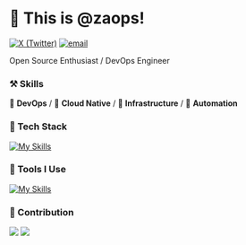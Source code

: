 # 👋 This is @zaops!

[![X (Twitter)](https://img.shields.io/badge/-Theo_Zhang-black?labelColor=black&logo=x&logoColor=white&style=flat-square)](https://x.com/theoz404)
[![email](https://img.shields.io/badge/-zhangzhiaowork@gmail.com-black?labelColor=black&logo=gmail&logoColor=white&style=flat-square)](mailto:zhangzhiaowork@gmail.com)

Open Source Enthusiast / DevOps Engineer

### ⚒ Skills
🥪 **DevOps** / 🥗 **Cloud Native** / 🍊 **Infrastructure** / 🍑 **Automation**

### 🍉 Tech Stack

[![My Skills](https://skillicons.dev/icons?i=kubernetes,docker,python,bash,mysql,postgres,linux,redis,windows,fastapi)](https://skillicons.dev)
### 🔨 Tools I Use
[![My Skills](https://skillicons.dev/icons?i=mysql,kubernetes,redis,docker,kubernetes,nginx,git,github,gitlab,grafana,githubactions,postman,jenkins,aws,azure,gcp,cloudflare,pycharm,bots)](https://skillicons.dev)

### 🍏 Contribution
![](https://github-readme-stats.vercel.app/api?username=zaops&show_icons=true&theme=dark)
![](http://github-profile-summary-cards.vercel.app/api/cards/profile-details?username=zaops&theme=dark)
